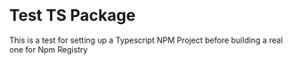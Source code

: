 # Test TS Package

This is a test for setting up a Typescript NPM Project before building a real one for Npm Registry
